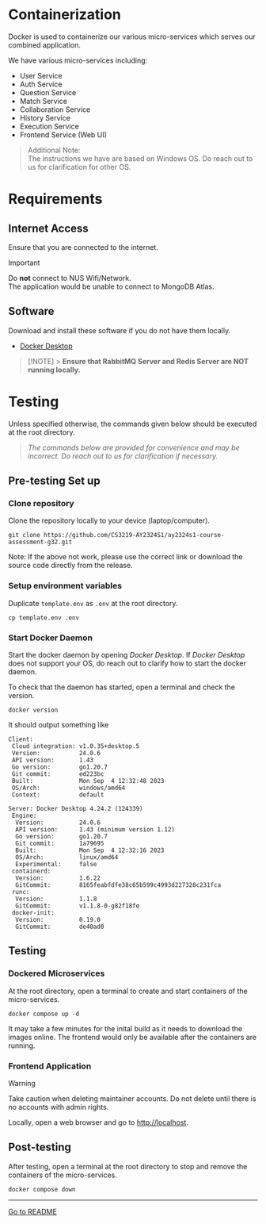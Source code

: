 # Containerization

Docker is used to containerize our various micro-services
which serves our combined application.

We have various micro-services including:

- User Service
- Auth Service
- Question Service
- Match Service
- Collaboration Service
- History Service
- Execution Service
- Frontend Service (Web UI)

> Additional Note:\
> The instructions we have are based on Windows OS.
> Do reach out to us for clarification for other OS.

# Requirements

## Internet Access

Ensure that you are connected to the internet.

> [!IMPORTANT]
> Do **not** connect to NUS Wifi/Network.\
> The application would be unable to connect to MongoDB Atlas.

## Software

Download and install these software if you do not have them locally.

- [Docker Desktop](https://www.docker.com/get-started/)

> [!NOTE] > **Ensure that RabbitMQ Server and Redis Server are NOT running locally.**

# Testing

Unless specified otherwise, the commands given below should be executed at the root directory.

> _The commands below are provided for convenience and may be incorrect.
> Do reach out to us for clarification if necessary._

## Pre-testing Set up

### Clone repository

Clone the repository locally to your device (laptop/computer).

```shell
git clone https://github.com/CS3219-AY2324S1/ay2324s1-course-assessment-g32.git
```

Note: If the above not work, please use the correct link or download the source code directly from the release.

### Setup environment variables

Duplicate `template.env` as `.env` at the root directory.

```shell
cp template.env .env
```

### Start Docker Daemon

Start the docker daemon by opening _Docker Desktop_.
If _Docker Desktop_ does not support your OS, do reach out to clarify how to start the docker daemon.

To check that the daemon has started, open a terminal and check the version.

```shell
docker version
```

It should output something like

```
Client:
 Cloud integration: v1.0.35+desktop.5
 Version:           24.0.6
 API version:       1.43
 Go version:        go1.20.7
 Git commit:        ed223bc
 Built:             Mon Sep  4 12:32:48 2023
 OS/Arch:           windows/amd64
 Context:           default

Server: Docker Desktop 4.24.2 (124339)
 Engine:
  Version:          24.0.6
  API version:      1.43 (minimum version 1.12)
  Go version:       go1.20.7
  Git commit:       1a79695
  Built:            Mon Sep  4 12:32:16 2023
  OS/Arch:          linux/amd64
  Experimental:     false
 containerd:
  Version:          1.6.22
  GitCommit:        8165feabfdfe38c65b599c4993d227328c231fca
 runc:
  Version:          1.1.8
  GitCommit:        v1.1.8-0-g82f18fe
 docker-init:
  Version:          0.19.0
  GitCommit:        de40ad0
```

## Testing

### Dockered Microservices

At the root directory, open a terminal
to create and start containers of the micro-services.

```shell
docker compose up -d
```

It may take a few minutes for the inital build as it needs to download the images online.
The frontend would only be available after the containers are running.

### Frontend Application

> [!WARNING]
> Take caution when deleting maintainer accounts.
> Do not delete until there is no accounts with admin rights.

Locally, open a web browser and go to [http://localhost](http://localhost).

## Post-testing

After testing, open a terminal at the root directory
to stop and remove the containers of the micro-services.

```shell
docker compose down
```

---

[Go to README](../README)
